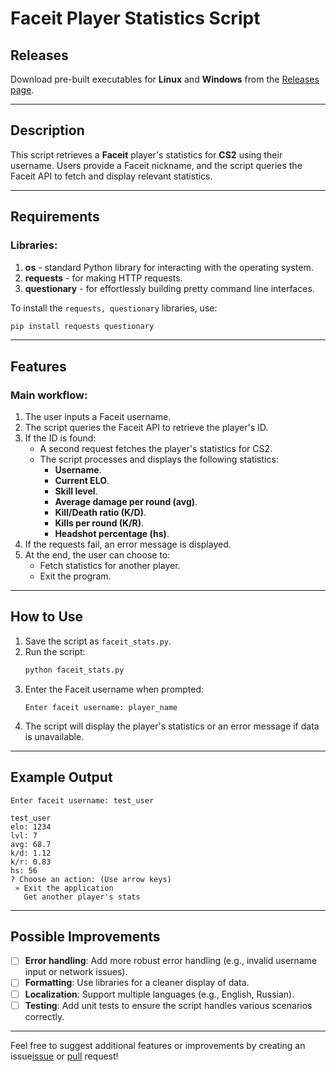 # Faceit Player Statistics Script

## Releases

Download pre-built executables for **Linux** and **Windows** from the [Releases page](https://github.com/Slipum/Script-Faceit-Stats/releases).

---

## Description

This script retrieves a **Faceit** player's statistics for **CS2** using their username. Users provide a Faceit nickname, and the script queries the Faceit API to fetch and display relevant statistics.

---

## Requirements

### Libraries:

1. **os** - standard Python library for interacting with the operating system.
2. **requests** - for making HTTP requests.
3. **questionary** - for effortlessly building pretty command line interfaces.

To install the `requests, questionary` libraries, use:

```bash
pip install requests questionary
```

---

## Features

### Main workflow:

1. The user inputs a Faceit username.
2. The script queries the Faceit API to retrieve the player's ID.
3. If the ID is found:
   - A second request fetches the player's statistics for CS2.
   - The script processes and displays the following statistics:
     - **Username**.
     - **Current ELO**.
     - **Skill level**.
     - **Average damage per round (avg)**.
     - **Kill/Death ratio (K/D)**.
     - **Kills per round (K/R)**.
     - **Headshot percentage (hs)**.
4. If the requests fail, an error message is displayed.
5. At the end, the user can choose to:
   - Fetch statistics for another player.
   - Exit the program.

---

## How to Use

1. Save the script as `faceit_stats.py`.
2. Run the script:
   ```bash
   python faceit_stats.py
   ```
3. Enter the Faceit username when prompted:
   ```
   Enter faceit username: player_name
   ```
4. The script will display the player's statistics or an error message if data is unavailable.

---

## Example Output

```
Enter faceit username: test_user

test_user
elo: 1234
lvl: 7
avg: 68.7
k/d: 1.12
k/r: 0.83
hs: 56
? Choose an action: (Use arrow keys)
 » Exit the application
   Get another player's stats
```

---

## Possible Improvements

- [ ] **Error handling**: Add more robust error handling (e.g., invalid username input or network issues).
- [ ] **Formatting**: Use libraries for a cleaner display of data.
- [ ] **Localization**: Support multiple languages (e.g., English, Russian).
- [ ] **Testing**: Add unit tests to ensure the script handles various scenarios correctly.
<!-- for example `[X]` is selected Checkbox -->

---

Feel free to suggest additional features or improvements by creating an issue[issue](https://github.com/Slipum/Script-Faceit-Stats/issues) or [pull](https://github.com/Slipum/Script-Faceit-Stats/pulls) request!

